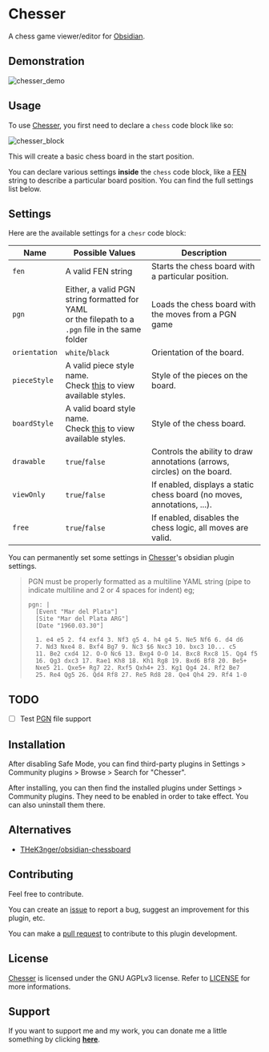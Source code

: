 # Chesser

A chess game viewer/editor for [Obsidian](https://obsidian.md/).

## Demonstration

![chesser_demo](https://raw.githubusercontent.com/SilentVoid13/Chesser/master/imgs/chesser_demo.gif)

## Usage

To use [Chesser](https://github.com/SilentVoid13/Chesser), you first need to declare a `chess` code block like so:

![chesser_block](imgs/chesser_block.png)

This will create a basic chess board in the start position.

You can declare various settings **inside** the `chess` code block, like a [FEN](https://en.wikipedia.org/wiki/Forsyth%E2%80%93Edwards_Notation) string to describe a particular board position. You can find the full settings list below.

## Settings

Here are the available settings for a `chesr` code block:

| Name          | Possible Values                                              | Description                                                  |
| ------------- | ------------------------------------------------------------ | ------------------------------------------------------------ |
| `fen`         | A valid FEN string                                           | Starts the chess board with a particular position.           |
| `pgn`         | Either, a valid PGN string formatted for YAML <br /> or the filepath to a `.pgn` file in the same folder             | Loads the chess board with the moves from a PGN game         |
| `orientation` | `white`/`black`                                              | Orientation of the board.                                    |
| `pieceStyle`  | A valid piece style name.<br />Check [this](https://github.com/SilentVoid13/Chesser/tree/master/assets/piece-css) to view available styles. | Style of the pieces on the board.                            |
| `boardStyle`  | A valid board style name.<br />Check [this](https://github.com/SilentVoid13/Chesser/tree/master/assets/board-css) to view available styles. | Style of the chess board.                                    |
| `drawable`    | `true`/`false`                                               | Controls the ability to draw annotations (arrows, circles) on the board. |
| `viewOnly`    | `true`/`false`                                               | If enabled, displays a static chess board (no moves, annotations, ...). |
| `free`        | `true`/`false`                                               | If enabled, disables the chess logic, all moves are valid.   |

You can permanently set some settings in [Chesser](https://github.com/SilentVoid13/Chesser)'s obsidian plugin settings.

>   PGN must be properly formatted as a multiline YAML string (pipe to indicate multiline and 2 or 4 spaces for indent) eg;
>  ```
>  pgn: |
>    [Event "Mar del Plata"]
>    [Site "Mar del Plata ARG"]
>    [Date "1960.03.30"]
> 
>    1. e4 e5 2. f4 exf4 3. Nf3 g5 4. h4 g4 5. Ne5 Nf6 6. d4 d6
>    7. Nd3 Nxe4 8. Bxf4 Bg7 9. Nc3 $6 Nxc3 10. bxc3 10... c5
>    11. Be2 cxd4 12. O-O Nc6 13. Bxg4 O-O 14. Bxc8 Rxc8 15. Qg4 f5
>    16. Qg3 dxc3 17. Rae1 Kh8 18. Kh1 Rg8 19. Bxd6 Bf8 20. Be5+
>    Nxe5 21. Qxe5+ Rg7 22. Rxf5 Qxh4+ 23. Kg1 Qg4 24. Rf2 Be7
>    25. Re4 Qg5 26. Qd4 Rf8 27. Re5 Rd8 28. Qe4 Qh4 29. Rf4 1-0
> ```
## TODO

- [ ] Test [PGN](https://en.wikipedia.org/wiki/Portable_Game_Notation) file support

## Installation

After disabling Safe Mode, you can find third-party plugins in Settings > Community plugins > Browse > Search for "Chesser".

After installing, you can then find the installed plugins under Settings > Community plugins. They need to be enabled in order to take effect. You can also uninstall them there.

## Alternatives

- [THeK3nger/obsidian-chessboard](https://github.com/THeK3nger/obsidian-chessboard)

## Contributing

Feel free to contribute.

You can create an [issue](https://github.com/SilentVoid13/Chesser/issues) to report a bug, suggest an improvement for this plugin, etc.

You can make a [pull request](https://github.com/SilentVoid13/Chesser/pulls) to contribute to this plugin development.

## License

[Chesser](https://github.com/SilentVoid13/Chesser) is licensed under the GNU AGPLv3 license. Refer to [LICENSE](https://github.com/SilentVoid13/Chesser/blob/master/LICENSE.TXT) for more informations.

## Support

If you want to support me and my work, you can donate me a little something by clicking [**here**](https://www.paypal.com/donate?hosted_button_id=U2SRGAFYXT32Q).
